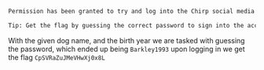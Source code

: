 ```txt
Permission has been granted to try and log into the Chirp social media account of a hacker who goes by the name of D4YDR3AM. Luckily for us. they've been clumsy with their personal information. We know their dog's name is Barkley and they were born in 1993. Can you use what we know about them to guess their password and get us into their account?

Tip: Get the flag by guessing the correct password to sign into the account.
```

With the given dog name, and the birth year we are tasked with guessing the password, which ended up being ```Barkley1993```  upon logging in we get the flag ```CpSVRaZuJMeVHwXj0x8L```
